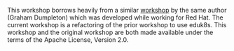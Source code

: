 This workshop borrows heavily from a similar [workshop](https://github.com/openshift-labs/lab-building-images) by the same author (Graham Dumpleton) which was developed while working for Red Hat. The current workshop is a refactoring of the prior workshop to use eduk8s. This workshop and the original workshop are both made available under the terms of the Apache License, Version 2.0.